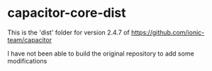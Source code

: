 # capacitor-core-dist

This is the 'dist' folder for version 2.4.7 of https://github.com/ionic-team/capacitor

I have not been able to build the original repository to add some modifications



